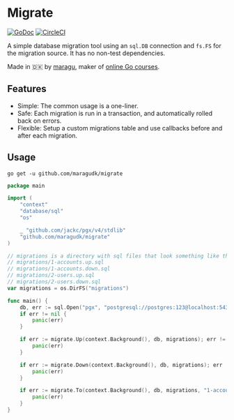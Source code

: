 # Migrate

[![GoDoc](https://godoc.org/github.com/maragudk/migrate?status.svg)](https://godoc.org/github.com/maragudk/migrate)
[![CircleCI](https://circleci.com/gh/maragudk/migrate.svg?style=shield)](https://circleci.com/gh/maragudk/migrate)

A simple database migration tool using an `sql.DB` connection and `fs.FS` for the migration source. It has no non-test dependencies.

Made in 🇩🇰 by [maragu](https://www.maragu.dk), maker of [online Go courses](https://www.golang.dk/).

## Features

- Simple: The common usage is a one-liner.
- Safe: Each migration is run in a transaction, and automatically rolled back on errors.
- Flexible: Setup a custom migrations table and use callbacks before and after each migration.

## Usage

```shell
go get -u github.com/maragudk/migrate
```

```go
package main

import (
	"context"
	"database/sql"
	"os"

	_ "github.com/jackc/pgx/v4/stdlib"
	"github.com/maragudk/migrate"
)

// migrations is a directory with sql files that look something like this:
// migrations/1-accounts.up.sql
// migrations/1-accounts.down.sql
// migrations/2-users.up.sql
// migrations/2-users.down.sql
var migrations = os.DirFS("migrations")

func main() {
	db, err := sql.Open("pgx", "postgresql://postgres:123@localhost:5432/postgres?sslmode=disable")
	if err != nil {
		panic(err)
	}

	if err := migrate.Up(context.Background(), db, migrations); err != nil {
		panic(err)
	}

	if err := migrate.Down(context.Background(), db, migrations); err != nil {
		panic(err)
	}

	if err := migrate.To(context.Background(), db, migrations, "1-accounts"); err != nil {
		panic(err)
	}
}
```
